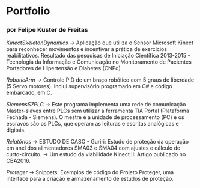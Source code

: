 # Portfolio
### por Felipe Kuster de Freitas

*KinectSkeletonDynamics ->* Aplicação que utiliza o Sensor Microsoft Kinect para reconhecer movimentos e incentivar a prática de exercícios reabilitativos.
						  Resultado das pesquisas de Iniciação Científica 2013-2015 - Tecnologia da Informação e Comunicação no Monitoramento de Pacientes Portadores de 
						  Hipertensão e Diabetes  (CNPq)

*RoboticArm             ->* Controle PID de um braço robótico com 5 graus de liberdade (5 Servo motores). Inclui supervisório programado em C# e código embarcado, em C.

*SiemensS7PLC           ->* Este programa implementa uma rede de comunicação Master-slaves entre PLCs sem utilizar a ferramenta TIA Portal (Plataforma Fechada - Siemens).
						  O mestre é a unidade de processamento (PC) e os escravos são os PLCs, que operam as leituras e escritas analógicas e digitais.

*Relatórios             ->* ESTUDO DE CASO - Guriri:  Estudo de proteção da operação em anel dos alimentadores SMA03 e SMA04 com ajustes e cálculo de curto-circuito.
			-> Um estudo da viabilidade Kinect II: Artigo publicado no CBA2016.

*Proteger   			   ->* Snippets: Exemplos de código do Projeto Proteger, uma interface para a criação e armazenamento de estudos de proteção.				  
